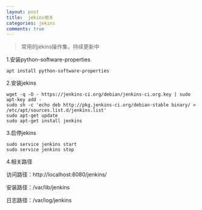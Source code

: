 ```yaml
---
layout: post
title:  jekins相关
categories: jekins
comments: true
---
```

>常用的jekins操作集，持续更新中

1.安装python-software-properties

	apt install python-software-properties

2.安装jekins

	wget -q -O - https://jenkins-ci.org/debian/jenkins-ci.org.key | sudo apt-key add -
	sudo sh -c 'echo deb http://pkg.jenkins-ci.org/debian-stable binary/ > /etc/apt/sources.list.d/jenkins.list'
	sudo apt-get update
	sudo apt-get install jenkins

3.启停jekins

	sudo service jenkins start
	sudo service jenkins stop

4.相关路径

访问路径：http://localhost:8080/jenkins/

安装路径：/var/lib/jenkins

日志路径：/var/log/jenkins
